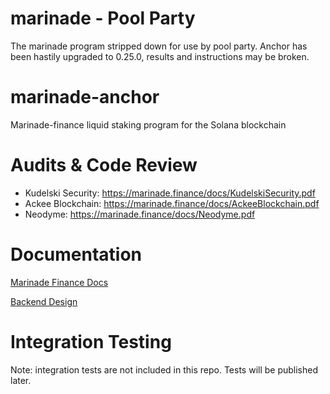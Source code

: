 # marinade - Pool Party
The marinade program stripped down for use by pool party.
Anchor has been hastily upgraded to 0.25.0, results and instructions
may be broken.

# marinade-anchor
Marinade-finance liquid staking program for the Solana blockchain

# Audits & Code Review

* Kudelski Security: https://marinade.finance/docs/KudelskiSecurity.pdf 
* Ackee Blockchain: https://marinade.finance/docs/AckeeBlockchain.pdf
* Neodyme: https://marinade.finance/docs/Neodyme.pdf

# Documentation

[Marinade Finance Docs](https://docs.marinade.finance)

[Backend Design](Docs/Backend-Design.md)

# Integration Testing

Note: integration tests are not included in this repo. Tests will be published later.
